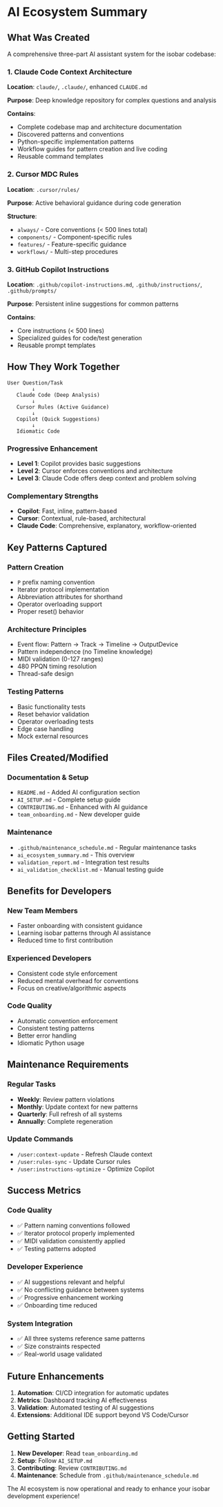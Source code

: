 # AI Ecosystem Summary

## What Was Created

A comprehensive three-part AI assistant system for the isobar codebase:

### 1. Claude Code Context Architecture
**Location**: `claude/`, `.claude/`, enhanced `CLAUDE.md`

**Purpose**: Deep knowledge repository for complex questions and analysis

**Contains**:
- Complete codebase map and architecture documentation
- Discovered patterns and conventions
- Python-specific implementation patterns
- Workflow guides for pattern creation and live coding
- Reusable command templates

### 2. Cursor MDC Rules  
**Location**: `.cursor/rules/`

**Purpose**: Active behavioral guidance during code generation

**Structure**:
- `always/` - Core conventions (< 500 lines total)
- `components/` - Component-specific rules
- `features/` - Feature-specific guidance
- `workflows/` - Multi-step procedures

### 3. GitHub Copilot Instructions
**Location**: `.github/copilot-instructions.md`, `.github/instructions/`, `.github/prompts/`

**Purpose**: Persistent inline suggestions for common patterns

**Contains**:
- Core instructions (< 500 lines)
- Specialized guides for code/test generation
- Reusable prompt templates

## How They Work Together

```
User Question/Task
        ↓
   Claude Code (Deep Analysis)
        ↓
   Cursor Rules (Active Guidance)
        ↓
   Copilot (Quick Suggestions)
        ↓
   Idiomatic Code
```

### Progressive Enhancement
- **Level 1**: Copilot provides basic suggestions
- **Level 2**: Cursor enforces conventions and architecture
- **Level 3**: Claude Code offers deep context and problem solving

### Complementary Strengths
- **Copilot**: Fast, inline, pattern-based
- **Cursor**: Contextual, rule-based, architectural
- **Claude Code**: Comprehensive, explanatory, workflow-oriented

## Key Patterns Captured

### Pattern Creation
- `P` prefix naming convention
- Iterator protocol implementation
- Abbreviation attributes for shorthand
- Operator overloading support
- Proper reset() behavior

### Architecture Principles
- Event flow: Pattern → Track → Timeline → OutputDevice
- Pattern independence (no Timeline knowledge)
- MIDI validation (0-127 ranges)
- 480 PPQN timing resolution
- Thread-safe design

### Testing Patterns
- Basic functionality tests
- Reset behavior validation
- Operator overloading tests
- Edge case handling
- Mock external resources

## Files Created/Modified

### Documentation & Setup
- `README.md` - Added AI configuration section
- `AI_SETUP.md` - Complete setup guide
- `CONTRIBUTING.md` - Enhanced with AI guidance
- `team_onboarding.md` - New developer guide

### Maintenance
- `.github/maintenance_schedule.md` - Regular maintenance tasks
- `ai_ecosystem_summary.md` - This overview
- `validation_report.md` - Integration test results
- `ai_validation_checklist.md` - Manual testing guide

## Benefits for Developers

### New Team Members
- Faster onboarding with consistent guidance
- Learning isobar patterns through AI assistance
- Reduced time to first contribution

### Experienced Developers
- Consistent code style enforcement
- Reduced mental overhead for conventions
- Focus on creative/algorithmic aspects

### Code Quality
- Automatic convention enforcement
- Consistent testing patterns
- Better error handling
- Idiomatic Python usage

## Maintenance Requirements

### Regular Tasks
- **Weekly**: Review pattern violations
- **Monthly**: Update context for new patterns
- **Quarterly**: Full refresh of all systems
- **Annually**: Complete regeneration

### Update Commands
- `/user:context-update` - Refresh Claude context
- `/user:rules-sync` - Update Cursor rules
- `/user:instructions-optimize` - Optimize Copilot

## Success Metrics

### Code Quality
- ✅ Pattern naming conventions followed
- ✅ Iterator protocol properly implemented
- ✅ MIDI validation consistently applied
- ✅ Testing patterns adopted

### Developer Experience  
- ✅ AI suggestions relevant and helpful
- ✅ No conflicting guidance between systems
- ✅ Progressive enhancement working
- ✅ Onboarding time reduced

### System Integration
- ✅ All three systems reference same patterns
- ✅ Size constraints respected
- ✅ Real-world usage validated

## Future Enhancements

1. **Automation**: CI/CD integration for automatic updates
2. **Metrics**: Dashboard tracking AI effectiveness
3. **Validation**: Automated testing of AI suggestions
4. **Extensions**: Additional IDE support beyond VS Code/Cursor

## Getting Started

1. **New Developer**: Read `team_onboarding.md`
2. **Setup**: Follow `AI_SETUP.md`
3. **Contributing**: Review `CONTRIBUTING.md`
4. **Maintenance**: Schedule from `.github/maintenance_schedule.md`

The AI ecosystem is now operational and ready to enhance your isobar development experience!